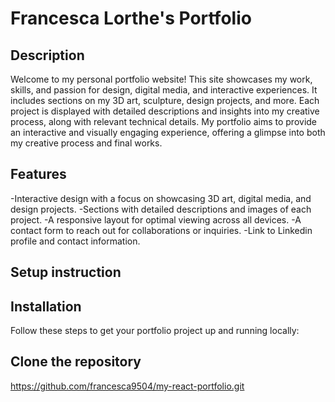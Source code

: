 # Francesca Lorthe's Portfolio

## Description
Welcome to my personal portfolio website! This site showcases my work, skills, and passion for design, digital media, and interactive experiences. It includes sections on my 3D art, sculpture, design projects, and more. Each project is displayed with detailed descriptions and insights into my creative process, along with relevant technical details. My portfolio aims to provide an interactive and visually engaging experience, offering a glimpse into both my creative process and final works.

## Features
-Interactive design with a focus on showcasing 3D art, digital media, and design projects.
-Sections with detailed descriptions and images of each project.
-A responsive layout for optimal viewing across all devices.
-A contact form to reach out for collaborations or inquiries.
-Link to Linkedin profile and contact information.

## Setup instruction
## Installation

Follow these steps to get your portfolio project up and running locally:

## Clone the repository
 https://github.com/francesca9504/my-react-portfolio.git
